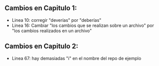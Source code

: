 ## Cambios en Capitulo 1:
- Linea 10: corregir "deverías" por "deberías"
- Linea 16: Cambiar "los cambios que se realizan sobre un archivo"
  por "los cambios realizados en un archivo"

## Cambios en Capitulo 2: ##
- Linea 67: hay demasiadas "i" en el nombre del repo de ejemplo
